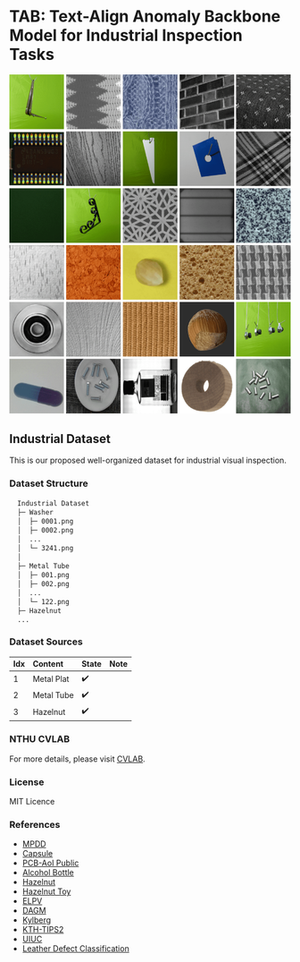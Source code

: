 # TAB: Text-Align Anomaly Backbone Model for Industrial Inspection Tasks
<p align="center">
  <img src='imgs/industrial_dataset_samples.png'>
</p>

## Industrial Dataset
This is our proposed well-organized dataset for industrial visual inspection.

  ### Dataset Structure
  ```clike=
    Industrial Dataset
    ├─ Washer
    │  ├─ 0001.png
    │  ├─ 0002.png
    │  ...
    │  └─ 3241.png
    │  
    ├─ Metal Tube
    │  ├─ 001.png
    │  ├─ 002.png
    │  ...
    │  └─ 122.png
    ├─ Hazelnut
    ...
  ```

  ### Dataset Sources
  Idx | Content | State | Note
  :------------ | :-------------| :-------------| :-------------
  1 | Metal Plat | :heavy_check_mark: | 
  2 | Metal Tube | :heavy_check_mark: | 
  3 | Hazelnut   | :heavy_check_mark: |

  
  ### NTHU CVLAB
  For more details, please visit [CVLAB](https://cv.cs.nthu.edu.tw/).
  
  ### License
  MIT Licence

  ### References
  - [MPDD](https://ieeexplore.ieee.org/abstract/document/9631567)
  - [Capsule](https://github.com/TSjianjiao/Defect-Detection-with-tensorflow)
  - [PCB-AoI Public](https://www.kaggle.com/datasets/kubeedgeianvs/pcb-aoi)
  - [Alcohol Bottle](https://tianchi.aliyun.com/dataset/110147)
  - [Hazelnut](https://adfi.jp/download/)
  - [Hazelnut Toy](https://openvinotoolkit.github.io/anomalib/data/hazelnut_toy.html)
  - [ELPV](https://github.com/zae-bayern/elpv-dataset)
  - [DAGM](https://hci.iwr.uni-heidelberg.de/content/weakly-supervised-learning-industrial-optical-inspection)
  - [Kylberg](https://user.it.uu.se/~gusky180/texture/)
  - [KTH-TIPS2](https://pan.baidu.com/s/173h8V66yRmtVo5rc2P7J4A#list/path=%2Fsharelink623692574-25785)
  - [UIUC](https://www.researchgate.net/figure/All-25-classes-of-UIUC-dataset_fig7_313466694)
  - [Leather Defect Classification](https://www.kaggle.com/datasets/praveen2084/leather-defect-classification)
